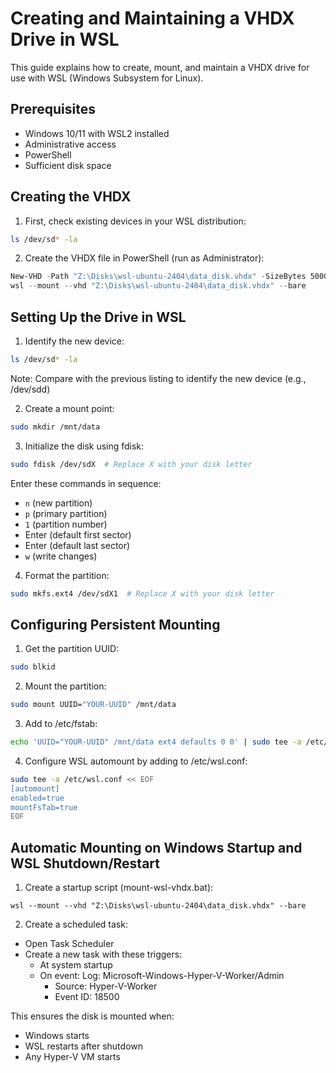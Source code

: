 # Creating and Maintaining a VHDX Drive in WSL	

This guide explains how to create, mount, and maintain a VHDX drive for use with WSL (Windows Subsystem for Linux).

## Prerequisites
- Windows 10/11 with WSL2 installed
- Administrative access
- PowerShell
- Sufficient disk space

## Creating the VHDX

1. First, check existing devices in your WSL distribution:
```bash
ls /dev/sd* -la
```

2. Create the VHDX file in PowerShell (run as Administrator):
```powershell
New-VHD -Path "Z:\Disks\wsl-ubuntu-2404\data_disk.vhdx" -SizeBytes 500GB -Dynamic
wsl --mount --vhd "Z:\Disks\wsl-ubuntu-2404\data_disk.vhdx" --bare
```

## Setting Up the Drive in WSL

1. Identify the new device:
```bash
ls /dev/sd* -la
```
Note: Compare with the previous listing to identify the new device (e.g., /dev/sdd)

2. Create a mount point:
```bash
sudo mkdir /mnt/data
```

3. Initialize the disk using fdisk:
```bash
sudo fdisk /dev/sdX  # Replace X with your disk letter
```
Enter these commands in sequence:
- `n` (new partition)
- `p` (primary partition)
- `1` (partition number)
- Enter (default first sector)
- Enter (default last sector)
- `w` (write changes)

4. Format the partition:
```bash
sudo mkfs.ext4 /dev/sdX1  # Replace X with your disk letter
```

## Configuring Persistent Mounting

1. Get the partition UUID:
```bash
sudo blkid
```

2. Mount the partition:
```bash
sudo mount UUID="YOUR-UUID" /mnt/data
```

3. Add to /etc/fstab:
```bash
echo 'UUID="YOUR-UUID" /mnt/data ext4 defaults 0 0' | sudo tee -a /etc/fstab
```

4. Configure WSL automount by adding to /etc/wsl.conf:
```bash
sudo tee -a /etc/wsl.conf << EOF
[automount]
enabled=true
mountFsTab=true
EOF
```

## Automatic Mounting on Windows Startup and WSL Shutdown/Restart

1. Create a startup script (mount-wsl-vhdx.bat):
```batch
wsl --mount --vhd "Z:\Disks\wsl-ubuntu-2404\data_disk.vhdx" --bare
```

2. Create a scheduled task:
- Open Task Scheduler
- Create a new task with these triggers:
  - At system startup
  - On event: Log: Microsoft-Windows-Hyper-V-Worker/Admin
    - Source: Hyper-V-Worker
    - Event ID: 18500

This ensures the disk is mounted when:
- Windows starts
- WSL restarts after shutdown
- Any Hyper-V VM starts
    
